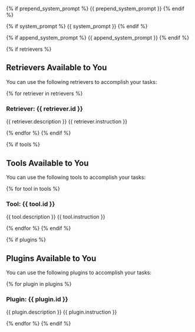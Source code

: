 {% if prepend_system_prompt %}
{{ prepend_system_prompt }}
{% endif %}

{% if system_prompt %}
{{ system_prompt }}
{% endif %}

{% if append_system_prompt %}
{{ append_system_prompt }}
{% endif %}

{% if retrievers %}
## Retrievers Available to You
You can use the following retrievers to accomplish your tasks:

{% for retriever in retrievers %}
### Retriever: {{ retriever.id }}
{{ retriever.description }}
{{ retriever.instruction }}

{% endfor %}
{% endif %}

{% if tools %}
## Tools Available to You
You can use the following tools to accomplish your tasks:

{% for tool in tools %}
### Tool: {{ tool.id }}
{{ tool.description }}
{{ tool.instruction }}

{% endfor %}
{% endif %}

{% if plugins %}
## Plugins Available to You
You can use the following plugins to accomplish your tasks:

{% for plugin in plugins %}
### Plugin: {{ plugin.id }}
{{ plugin.description }}
{{ plugin.instruction }}

{% endfor %}
{% endif %}
